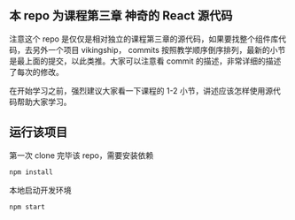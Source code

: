 ## 本 repo 为课程第三章 神奇的 React 源代码

注意这个 repo 是仅仅是相对独立的课程第三章的源代码，如果要找整个组件库代码，去另外一个项目 vikingship， commits 按照教学顺序倒序排列，最新的小节是最上面的提交，以此类推。大家可以注意看 commit 的描述，非常详细的描述了每次的修改。

在开始学习之前，强烈建议大家看一下课程的 1-2 小节，讲述应该怎样使用源代码帮助大家学习。

## 运行该项目
第一次 clone 完毕该 repo，需要安装依赖

```bash
npm install
```

本地启动开发环境
```bash
npm start
```
